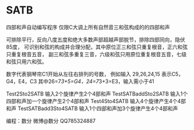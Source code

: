 # SATB
四部和声自动编写程序
仅限C大调上所有自然音三和弦构成的的四部和声

可排除平行，反向八度五度和绝大多数声部超越声部脱节，排除四部同向，隐伏85度，
可识别和弦的构成并合理分配，其中原位正三和弦只重复根音，正六和弦只重复根音五音，
副三和弦多重复三音，六级和弦只用原位重复根音五音，七级和弦只用六和弦。

数字代表钢琴帘C1开始从左往右排列的号数，
例如输入 29,26,24,15 表示C5，G4，E4，C3  其中26=7*3+5=G4，24=7*3+3=E3，输入需小于41

Test2Sto2SATB           输入2个旋律产生2个4部和声
TestSATBaddSto2SATB     输入1个四部和声加一个旋律产生2个4部和声
Test4Sto4SATB           输入4个旋律产生4个4部和声
TestSATBadd3Sto4SATB    输入1个四部和声加3个旋律产生4个4部和声

编程：数分    微博@数分 QQ785324887
